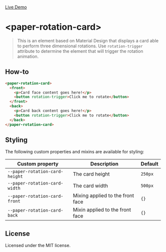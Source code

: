 
[Live Demo](https://tulinho.github.io/paper-rotation-card/demo/)

# &lt;paper-rotation-card&gt;

> This is an element based on Material Design that displays a card able to perform three dimensional rotations.
Use `rotation-trigger` attribute to determine the element that will trigger the rotation animation.

## How-to
```html
<paper-rotation-card>
  <front>
    <p>Card face content goes here!</p>
    <button rotation-trigger>Click me to rotate</button>
  </front>
  <back>
    <p>Card back content goes here!</p>
    <button rotation-trigger>Click me to rotate</button>
  </back>
</paper-rotation-card>
```
## Styling

The following custom properties and mixins are available for styling:


Custom property | Description | Default
----------------|-------------|----------
`--paper-rotation-card-height` | The card height | `250px`
`--paper-rotation-card-width` | The card width | `500px`
`--paper-rotation-card-front` | Mixing applied to the front face | `{}`
`--paper-rotation-card-back` | Mixin applied to the front face | `{}`


## License
Licensed under the MIT license.
